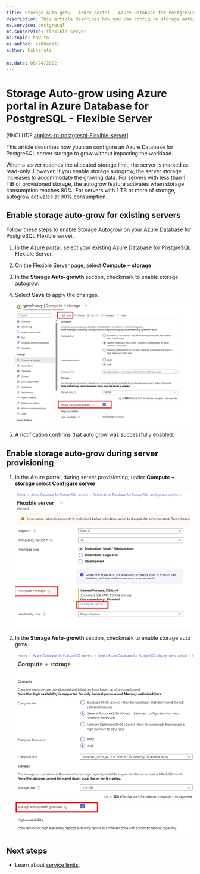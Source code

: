 ```yaml
---
title: Storage Auto-grow - Azure portal - Azure Database for PostgreSQL - Flexible Server
description: This article describes how you can configure storage autogrow using the Azure portal in Azure Database for PostgreSQL - Flexible Server
ms.service: postgresql
ms.subservice: flexible-server
ms.topic: how-to
ms.author: kabharati
author: kabharati

ms.date: 06/24/2022
---
```


# Storage Auto-grow using Azure portal in Azure Database for PostgreSQL - Flexible Server


[!INCLUDE [applies-to-postgresql-Flexible-server](../includes/applies-to-postgresql-Flexible-server.md)]


This article describes how you can configure an Azure Database for PostgreSQL server storage to grow without impacting the workload.

When a server reaches the allocated storage limit, the server is marked as read-only. However, if you enable storage autogrow, the server storage increases to accommodate the growing data. For servers with less than 1 TiB of provisioned storage, the autogrow feature activates when storage consumption reaches 80%. For servers with 1 TB or more of storage, autogrow activates at 90% consumption. 


## Enable storage auto-grow for existing servers

Follow these steps to enable Storage Autogrow on your Azure Database for PostgreSQL Flexible server.

1. In the [Azure portal](https://portal.azure.com/), select your existing Azure Database for PostgreSQL Flexible Server.

2. On the Flexible Server page, select **Compute + storage**

3. In the **Storage Auto-growth** section, checkmark to enable storage autogrow.

4. Select **Save** to apply the changes.

   ![Screenshot showing Storage Autogrowth.](./media/how-to-auto-grow-storage-portal/storage-auto-grow.png)


5. A notification confirms that auto grow was successfully enabled.

  
## Enable storage auto-grow during server provisioning

1. In the Azure portal, during server provisioning, under **Compute + storage** select  **Configure server** 

    ![Screenshot showing configure server during provisioning.](./media/how-to-auto-grow-storage-portal/create-server-storage-auto-grow.png)

2. In the **Storage Auto-growth** section, checkmark to enable storage auto grow. 

   ![Screenshot showing Storage Autogrowth during provisioning.](./media/how-to-auto-grow-storage-portal/server-provisioning-storage-auto-grow.png)

## Next steps


- Learn about [service limits](concepts-limits.md).
